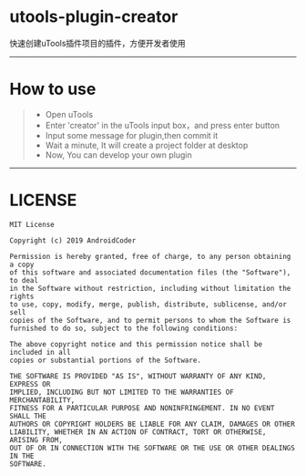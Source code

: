 # utools-plugin-creator
快速创建uTools插件项目的插件，方便开发者使用

***

# How to use
> * Open uTools
> * Enter 'creator' in the uTools input box，and press enter button
> * Input some message for plugin,then commit it
> * Wait a minute, It will create a project folder at desktop
> * Now, You can develop your own plugin

***

# LICENSE
~~~
MIT License

Copyright (c) 2019 AndroidCoder

Permission is hereby granted, free of charge, to any person obtaining a copy
of this software and associated documentation files (the "Software"), to deal
in the Software without restriction, including without limitation the rights
to use, copy, modify, merge, publish, distribute, sublicense, and/or sell
copies of the Software, and to permit persons to whom the Software is
furnished to do so, subject to the following conditions:

The above copyright notice and this permission notice shall be included in all
copies or substantial portions of the Software.

THE SOFTWARE IS PROVIDED "AS IS", WITHOUT WARRANTY OF ANY KIND, EXPRESS OR
IMPLIED, INCLUDING BUT NOT LIMITED TO THE WARRANTIES OF MERCHANTABILITY,
FITNESS FOR A PARTICULAR PURPOSE AND NONINFRINGEMENT. IN NO EVENT SHALL THE
AUTHORS OR COPYRIGHT HOLDERS BE LIABLE FOR ANY CLAIM, DAMAGES OR OTHER
LIABILITY, WHETHER IN AN ACTION OF CONTRACT, TORT OR OTHERWISE, ARISING FROM,
OUT OF OR IN CONNECTION WITH THE SOFTWARE OR THE USE OR OTHER DEALINGS IN THE
SOFTWARE.

~~~